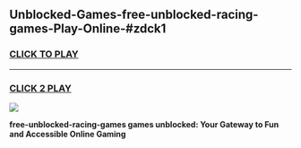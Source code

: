 
## Unblocked-Games-free-unblocked-racing-games-Play-Online-#zdck1
<h3>
<a href="https://premium.freeplayer.one?title=free-unblocked-racing-games&ref=27F">CLICK TO PLAY</a></h3>
<hr>

<h3>
<a href="https://premium.freeplayer.one?title=free-unblocked-racing-games&ref=27F">CLICK 2 PLAY</a>
  
</h3>

<a href="https://premium.freeplayer.one?title=free-unblocked-racing-games&ref=27F"><img src="https://clearcache.store/games.png"></a>


**free-unblocked-racing-games games unblocked: Your Gateway to Fun and Accessible Online Gaming**
